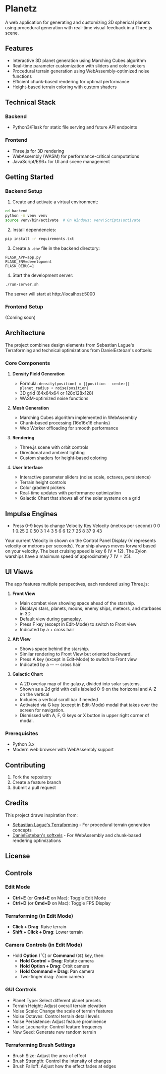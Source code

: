 # Planetz

A web application for generating and customizing 3D spherical planets using procedural generation with real-time visual feedback in a Three.js scene.

## Features

- Interactive 3D planet generation using Marching Cubes algorithm
- Real-time parameter customization with sliders and color pickers
- Procedural terrain generation using WebAssembly-optimized noise functions
- Efficient chunk-based rendering for optimal performance
- Height-based terrain coloring with custom shaders

## Technical Stack

### Backend
- Python3/Flask for static file serving and future API endpoints

### Frontend
- Three.js for 3D rendering
- WebAssembly (WASM) for performance-critical computations
- JavaScript/ES6+ for UI and scene management

## Getting Started

### Backend Setup

1. Create and activate a virtual environment:
```bash
cd backend
python -m venv venv
source venv/bin/activate  # On Windows: venv\Scripts\activate
```

2. Install dependencies:
```bash
pip install -r requirements.txt
```

3. Create a `.env` file in the backend directory:
```
FLASK_APP=app.py
FLASK_ENV=development
FLASK_DEBUG=1
```

4. Start the development server:
```bash
./run-server.sh
```

The server will start at http://localhost:5000

### Frontend Setup

(Coming soon)

## Architecture

The project combines design elements from Sebastian Lague's Terraforming and technical optimizations from DanielEsteban's softxels:

### Core Components

1. **Density Field Generation**
   - Formula: `density(position) = ||position - center|| - planet_radius + noise(position)`
   - 3D grid (64x64x64 or 128x128x128)
   - WASM-optimized noise functions

2. **Mesh Generation**
   - Marching Cubes algorithm implemented in WebAssembly
   - Chunk-based processing (16x16x16 chunks)
   - Web Worker offloading for smooth performance

3. **Rendering**
   - Three.js scene with orbit controls
   - Directional and ambient lighting
   - Custom shaders for height-based coloring

4. **User Interface**
   - Interactive parameter sliders (noise scale, octaves, persistence)
   - Terrain height controls
   - Color gradient pickers
   - Real-time updates with performance optimization
   - Galactic Chart that shows all of the solar systems on a grid

## Impulse Engines
   - Press 0-9 keys to change Velocity
Key	Velocity (metros per second)
0	   0
1	   0.25
2	   0.50
3	   1
4	   3
5	   6
6	   12
7	   25
8	   37
9	   43

Your current Velocity in shown on the Control Panel Display (V represents velocity or metrons per seconds). Your ship always moves forward based on your velocity. The best cruising speed is key 6 (V = 12). The Zylon warships have a maximum speed of approximately 7 (V = 25). 

## UI Views
The app features multiple perspectives, each rendered using Three.js:

1. **Front View**
   - Main combat view showing space ahead of the starship.
   - Displays stars, planets, moons, enemy ships, meteors, and starbases in 3D.
   - Default view during gameplay.
   - Press F key (except in Edit-Mode) to switch to Front view
   - Indicated by a + cross hair

2. **Aft View**
   - Shows space behind the starship.
   - Similar rendering to Front View but oriented backward.
   - Press A key (except in Edit-Mode) to switch to Front view
   - Indicated by a -- -- cross hair

3. **Galactic Chart**
   - A 2D overlay map of the galaxy, divided into solar systems.
   - Shown as a 2d grid with cells labeled 0-9 on the horizonal and A-Z on the vertical
   - Includes a vertical scroll bar if needed
   - Activated via G key (except in Edit-Mode) modal that takes over the screen for navigation.
   - Dismissed with A, F, G keys or X button in upper right corner of modal.


### Prerequisites
- Python 3.x
- Modern web browser with WebAssembly support

## Contributing

1. Fork the repository
2. Create a feature branch
3. Submit a pull request

## Credits

This project draws inspiration from:
- [Sebastian Lague's Terraforming](https://github.com/SebLague/Terraforming) - For procedural terrain generation concepts
- [DanielEsteban's softxels](https://github.com/danielesteban/softxels) - For WebAssembly and chunk-based rendering optimizations

## License


## Controls

### Edit Mode
- **Ctrl+E** (or **Cmd+E** on Mac): Toggle Edit Mode
- **Ctrl+D** (or **Cmd+D** on Mac): Toggle FPS Display

### Terraforming (in Edit Mode)
- **Click + Drag**: Raise terrain
- **Shift + Click + Drag**: Lower terrain

### Camera Controls (in Edit Mode)
- Hold **Option** (⌥) or **Command** (⌘) key, then:
  - **Hold Control + Drag**: Rotate camera
  - **Hold Option + Drag**: Orbit camera
  - **Hold Command + Drag**: Pan camera
  - Two-finger drag: Zoom camera


### GUI Controls
- Planet Type: Select different planet presets
- Terrain Height: Adjust overall terrain elevation
- Noise Scale: Change the scale of terrain features
- Noise Octaves: Control terrain detail levels
- Noise Persistence: Adjust feature prominence
- Noise Lacunarity: Control feature frequency
- New Seed: Generate new random terrain

### Terraforming Brush Settings
- Brush Size: Adjust the area of effect
- Brush Strength: Control the intensity of changes
- Brush Falloff: Adjust how the effect fades at edges 